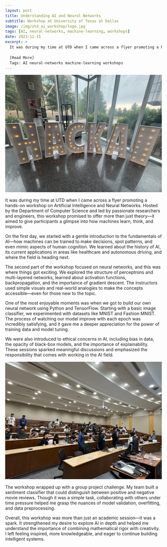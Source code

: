```yaml
---
layout: post
title: Understanding AI and Neural Networks
subtitle: Workshop at University of Texas at Dallas
image: /img/utd_ai_workshop/logo.jpg
tags: [AI, neural-networks, machine-learning, workshops]
date: 2023-11-15
excerpt: >
  It was during my time at UTD when I came across a flyer promoting a hands-on workshop on Artificial Intelligence and Neural Networks. Hosted by the Department of Computer Science and led by passionate researchers and engineers, this workshop promised to offer more than just theory—it aimed to give participants a glimpse into how machines learn, think, and improve.

  [Read More]
  Tags: AI neural-networks machine-learning workshops
---
```


![Workshop Session 1](/img/utd_ai_workshop/content_1.jpeg)

It was during my time at UTD when I came across a flyer promoting a hands-on workshop on Artificial Intelligence and Neural Networks. Hosted by the Department of Computer Science and led by passionate researchers and engineers, this workshop promised to offer more than just theory—it aimed to give participants a glimpse into how machines learn, think, and improve.

On the first day, we started with a gentle introduction to the fundamentals of AI—how machines can be trained to make decisions, spot patterns, and even mimic aspects of human cognition. We learned about the history of AI, its current applications in areas like healthcare and autonomous driving, and where the field is heading next.

The second part of the workshop focused on neural networks, and this was where things got exciting. We explored the structure of perceptrons and multi-layered networks, learned about activation functions, backpropagation, and the importance of gradient descent. The instructors used simple visuals and real-world analogies to make the concepts accessible—even for those new to the topic.

One of the most enjoyable moments was when we got to build our own neural network using Python and TensorFlow. Starting with a basic image classifier, we experimented with datasets like MNIST and Fashion MNIST. The process of watching our model improve with each epoch was incredibly satisfying, and it gave me a deeper appreciation for the power of training data and model tuning.

We were also introduced to ethical concerns in AI, including bias in data, the opacity of black-box models, and the importance of explainability. These sessions sparked meaningful discussions and emphasized the responsibility that comes with working in the AI field.

![Workshop Session 2](/img/utd_ai_workshop/content_2.jpeg)

The workshop wrapped up with a group project challenge. My team built a sentiment classifier that could distinguish between positive and negative movie reviews. Though it was a simple task, collaborating with others under time pressure helped me grasp the nuances of model validation, overfitting, and data preprocessing.

Overall, this workshop was more than just an academic session—it was a spark. It strengthened my desire to explore AI in depth and helped me understand the importance of combining mathematical rigor with creativity. I left feeling inspired, more knowledgeable, and eager to continue building intelligent systems. 